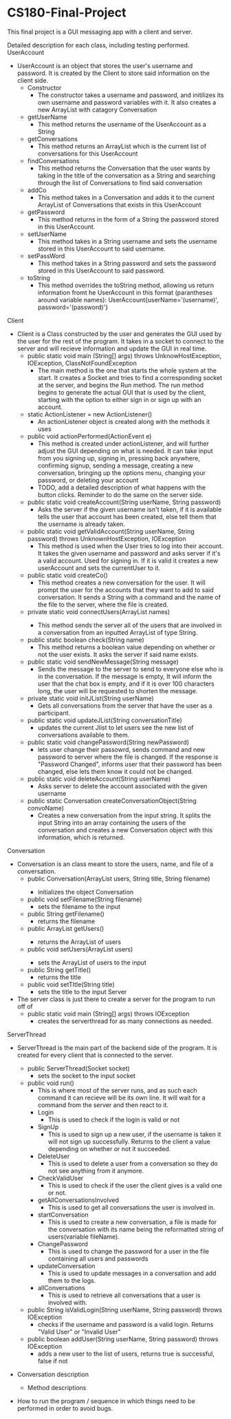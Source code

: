 # CS180-Final-Project
This final project is a GUI messaging app with a client and server. 

Detailed description for each class, including testing performed. 
UserAccount
- UserAccount is an object that stores the user's username and password. It is created by the Client to store said information on the client side.
  - Constructor
    - The constructor takes a username and password, and initilizes its own username and password variables with it. It also creates a new ArrayList with catagory Conversation
  - getUserName
    - This method returns the username of the UserAccount as a String
  - getConversations
    - This method returns an ArrayList<Conversation> which is the current list of conversations for this UserAccount
  - findConversations
    - This method returns the Conversation that the user wants by taking in the title of the conversation as a String and searching through the list of Conversations to find said conversation
  - addCo
    - This method takes in a Conversation and adds it to the current ArrayList of Conversations that exists in this UserAccount
  - getPassword
    - This method returns in the form of a String the password stored in this UserAccount.
  - setUserName 
    - This method takes in a String username and sets the username stored in this UserAccount to said username.
  - setPassWord 
    - This method takes in a String password and sets the password stored in this UserAccount to said password.
  - toString
    - This method overrides the toString method, allowing us return information fromt he UserAccount in this format (parantheses around variable names): UserAccount{userName='(username)', password='(password)'}
  
Client
- Client is a Class constructed by the user and generates the GUI used by the user for the rest of the program. It takes in a socket to connect to the server and will recieve information and update the GUI in real time.
  - public static void main (String[] args) throws UnknowHostException, IOException, ClassNotFoundException
    - The main method is the one that starts the whole system at the start. It creates a Socket and tries to find a corresponding socket at the server, and begins the Run method. The run method begins to generate the actual GUI that is used by the client, starting with the option to either sign in or sign up with an account. 
  - static ActionListener = new ActionListener()
    - An actionListener object is created along with the methods it uses
  - public void actionPerformed(ActionEvent e)
    - This method is created under actionListener, and will further adjust the GUI depending on what is needed. It can take input from you signing up, signing in, pressing back anywhere, confirming signup, sending a message, creating a new conversation, bringing up the options menu, changing your password, or deleting your account
    - TODO, add a detailed description of what happens with the button clicks. Reminder to do the same on the server side.
  - public static void createAccount(String userName, String password)
    - Asks the server if the given username isn't taken, if it is available tells the user that account has been created, else tell them that the username is already taken.
  - public static void getValidAccount(String userName, String password) throws UnknownHostException, IOException
    - This method is used when the User tries to log into their account. It takes the given username and password and asks server if it's a valid account. Used for signing in. If it is valid it creates a new userAccount and sets the currentUser to it. 
  - public static void createCo()
    - This method creates a new conversation for the user. It will prompt the user for the accounts that they want to add to said conversation. It sends a String with a command and the name of the file to the server, where the file is created. 
  - private static void connectUsers(ArrayList<String> names)
    - This method sends the server all of the users that are involved in a conversation from an inputted ArrayList of type String. 
  - public static boolean check(String name)
    - This method returns a boolean value depending on whether or not the user exists. It asks the server if said name exists.
  - public static void sendNewMessage(String message)
    - Sends the message to the server to send to everyone else who is in the conversation. If the message is empty, It will inform the user that the chat box is empty, and if it is over 100 characters long, the user will be requested to shorten the message.
  - private static void initJList(String userName)
    - Gets all conversations from the server that have the user as a participant.
  - public static void updateJList(String conversationTitle)
    - updates the current Jlist to let users see the new list of conversations available to them.
  - public static void changePassword(String newPassword) 
    - lets user change their passowrd, sends command and new password to server where the file is changed. If the response is "Password Changed", informs user that their password has been changed, else lets them know it could not be changed.
  - public static void deleteAccount(String userName)
    - Asks server to delete the account associated with the given username
  - public static Conversation createConversationObject(String convoName)
    - Creates a new conversation from the input string. It splits the input String into an array containing the users of the conversation and creates a new Conversation object with this information, which is returned.
  
Conversation
- Conversation is an class meant to store the users, name, and file of a conversation.
  - public Conversation(ArrayList<String> users, String title, String filename)
    - initializes the object Conversation
  - public void setFilename(String filename)
    - sets the filename to the input
  - public String getFilename()
    - returns the filename
  - public ArrayList<String> getUsers()
    - returns the ArrayList of users
  - public void setUsers(ArrayList<String> users)
    - sets the ArrayList of users to the input
  - public String getTitle()
    - returns the title
  - public void setTItle(String title)
    - sets the title to the input
Server
- The server class is just there to create a server for the program to run off of
  - public static void main (String[] args) throws IOException
    - creates the serverthread for as many connections as needed.

ServerThread
- ServerThread is the main part of the backend side of the program. It is created for every client that is connected to the server.
  - public ServerThread(Socket socket)
    - sets the socket to the input socket
  - public void run()
    - This is where most of the server runs, and as such each command it can recieve will be its own line. It will wait for a command from the server and then react to it.
    - Login
      - This is used to check if the login is valid or not
    - SignUp
      - This is used to sign up a new user, if the username is taken it will not sign up successfully. Returns to the client a value depending on whether or not it succeeded.
    - DeleteUser
      - This is used to delete a user from a conversation so they do not see anything from it anymore.
    - CheckValidUser
      - This is used to check if the user the client gives is a valid one or not.
    - getAllConversationsInvolved
      - This is used to get all conversations the user is involved in.
    - startConversation
      - This is used to create a new conversation, a file is made for the conversation with its name being the reformatted string of users(variable fileName).
    - ChangePassword
      - This is used to change the password for a user in the file containing all users and passwords
    - updateConversation
      - This is used to update messages in a conversation and add them to the logs.
    - allConversations  
      - This is used to retrieve all conversations that a user is involved with.
  - public String isValidLogin(String userName, String password) throws IOException
    - checks if the username and password is a valid login. Returns "Valid User" or "Invalid User"
  - public boolean addUser(String userName, String password) throws IOException
    - adds a new user to the list of users, returns true is successful, false if not


- Conversation description
  - Method descriptions
- How to run the program / sequence in which things need to be performed in order to avoid bugs. 





